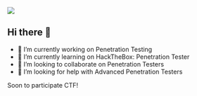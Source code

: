 ![](https://github.com/pjobsina/PENETRATION-TESTER-GUIDES/blob/8be7028da40147e684c859c53e2a8808808b44b8/Images/download.gif)
## Hi there 👋

- 🔭 I’m currently working on Penetration Testing
- 🌱 I’m currently learning on HackTheBox: Penetration Tester
- 👯 I’m looking to collaborate on Penetration Testers
- 🤔 I’m looking for help with Advanced Penetration Testers

Soon to participate CTF!
